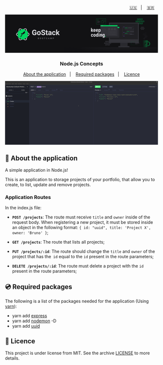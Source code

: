 <p align="right">
  <a href="README.en.md">🇺🇸</a>&nbsp;&nbsp;&nbsp;|&nbsp;&nbsp;&nbsp;
  <a href="README.md">🇧🇷</a>&nbsp;&nbsp;&nbsp;
</p>

<img alt="GoStack" src=./src/assets/header-bootcamp.png />

<h3 align="center">
  Node.js Concepts
</h3>

<p align="center">
  <a href="#🚀-about-the-application">About the application</a>&nbsp;&nbsp;&nbsp;|&nbsp;&nbsp;&nbsp;
  <a href="#💿-required-packages">Required packages</a>&nbsp;&nbsp;&nbsp;|&nbsp;&nbsp;&nbsp;
  <a href="#📝-licence">Licence</a>
</p>

<img alt="Insomnia" src=./src/assets/screen-insomnia.gif />

## 🚀 About the application

A simple application in Node.js!

This is an application to storage projects of your portfolio, that allow you to create, to list, update and remove projects.

### Application Routes

In the index.js file:

- **`POST /projects`**: The route must receive `title` and `owner` inside of the request body. When registering a new project, it must be stored inside an object in the following format: `{ id: "uuid", title: 'Project X', owner: 'Bruno' }`;

- **`GET /projects`**: The route that lists all projects;

- **`PUT /projects/:id`**: The route should change the `title` and `owner` of the project that has the` id` equal to the `id` present in the route parameters;

- **`DELETE /projects/:id`**: The route must delete a project with the `id` present in the route parameters;

## 💿 Required packages

The following is a list of the packages needed for the application (Using [yarn](https://yarnpkg.com/)):

- yarn add [express](https://www.npmjs.com/package/express)
- yarn add [nodemon](https://www.npmjs.com/package/nodemon) -D
- yarn add [uuid](https://www.npmjs.com/package/uuid)

## 📝 Licence

This project is under license from MIT. See the archive [LICENSE](LICENSE) to more details.